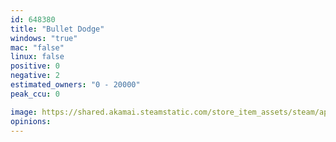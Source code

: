```yaml
---
id: 648380
title: "Bullet Dodge"
windows: "true"
mac: "false"
linux: false
positive: 0
negative: 2
estimated_owners: "0 - 20000"
peak_ccu: 0

image: https://shared.akamai.steamstatic.com/store_item_assets/steam/apps/648380/header.jpg?t=1497531777
opinions:
---
```

